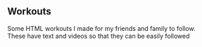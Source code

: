 ## Workouts
Some HTML workouts I made for my friends and family to follow.   
These have text and videos so that they can be easily followed
